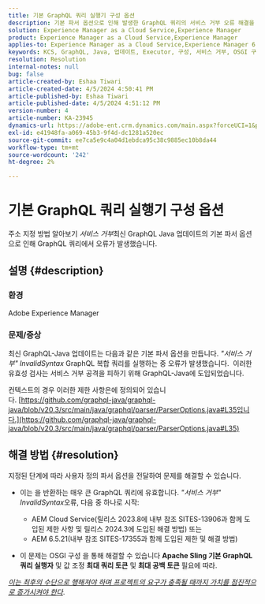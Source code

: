 ```yaml
---
title: 기본 GraphQL 쿼리 실행기 구성 옵션
description: 기본 파서 옵션으로 인해 발생한 GraphQL 쿼리의 서비스 거부 오류 해결을 탐색합니다.
solution: Experience Manager as a Cloud Service,Experience Manager
product: Experience Manager as a Cloud Service,Experience Manager
applies-to: Experience Manager as a Cloud Service,Experience Manager 6.5
keywords: KCS, GraphQL, Java, 업데이트, Executor, 구성, 서비스 거부, OSGI 구성, Apache Sling 기본 GraphQL 쿼리, 최대 쿼리 토큰, 최대 공백 토큰
resolution: Resolution
internal-notes: null
bug: false
article-created-by: Eshaa Tiwari
article-created-date: 4/5/2024 4:50:41 PM
article-published-by: Eshaa Tiwari
article-published-date: 4/5/2024 4:51:12 PM
version-number: 4
article-number: KA-23945
dynamics-url: https://adobe-ent.crm.dynamics.com/main.aspx?forceUCI=1&pagetype=entityrecord&etn=knowledgearticle&id=8a2bd99c-6cf3-ee11-904b-6045bd026dc7
exl-id: e41948fa-a069-45b3-9f4d-dc1281a520ec
source-git-commit: ee7ca5e9c4a04d1ebdca95c38c9885ec10b8da44
workflow-type: tm+mt
source-wordcount: '242'
ht-degree: 2%

---
```


# 기본 GraphQL 쿼리 실행기 구성 옵션


주소 지정 방법 알아보기 *서비스 거부*&#x200B;최신 GraphQL Java 업데이트의 기본 파서 옵션으로 인해 GraphQL 쿼리에서 오류가 발생했습니다.

## 설명 {#description}


### 환경

Adobe Experience Manager

### 문제/증상

최신 GraphQL-Java 업데이트는 다음과 같은 기본 파서 옵션을 만듭니다. *&quot;서비스 거부&quot; InvalidSyntax* GraphQL 복합 쿼리를 실행하는 중 오류가 발생했습니다.  이러한 유효성 검사는 서비스 거부 공격을 피하기 위해 GraphQL-Java에 도입되었습니다.

컨텍스트의 경우 이러한 제한 사항은에 정의되어 있습니다. [https://github.com/graphql-java/graphql-java/blob/v20.3/src/main/java/graphql/parser/ParserOptions.java#L35입니다.](https://github.com/graphql-java/graphql-java/blob/v20.3/src/main/java/graphql/parser/ParserOptions.java#L35)


## 해결 방법 {#resolution}


지정된 단계에 따라 사용자 정의 파서 옵션을 전달하여 문제를 해결할 수 있습니다.

- 이는 을 반환하는 매우 큰 GraphQL 쿼리에 유효합니다. *&quot;서비스 거부&quot; InvalidSyntax*&#x200B;오류, 다음 중 하나로 시작:



   - AEM Cloud Service(릴리스 2023.8에 내부 참조 SITES-13906과 함께 도입된 제한 사항 및 릴리스 2024.3에 도입된 해결 방법) 또는
   - AEM 6.5.21(내부 참조 SITES-17355과 함께 도입된 제한 및 해결 방법)


- 이 문제는 OSGI 구성 을 통해 해결할 수 있습니다 <b>Apache Sling 기본 GraphQL 쿼리 실행자</b> 및 값 조정 <b>최대 쿼리 토큰</b> 및 <b>최대 공백 토큰</b> 필요에 따라.


*<u>이는 최후의 수단으로 행해져야 하며 프로젝트의 요구가 충족될 때까지 가치를 점진적으로 증가시켜야 한다</u>*.
